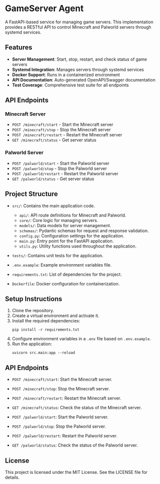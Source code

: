 # GameServer Agent

A FastAPI-based service for managing game servers. This implementation provides a RESTful API to control Minecraft and Palworld servers through systemd services.

## Features

- **Server Management**: Start, stop, restart, and check status of game servers
- **Systemd Integration**: Manages servers through systemd services
- **Docker Support**: Runs in a containerized environment
- **API Documentation**: Auto-generated OpenAPI/Swagger documentation
- **Test Coverage**: Comprehensive test suite for all endpoints

## API Endpoints

### Minecraft Server
- `POST /minecraft/start` - Start the Minecraft server
- `POST /minecraft/stop` - Stop the Minecraft server
- `POST /minecraft/restart` - Restart the Minecraft server
- `GET /minecraft/status` - Get server status

### Palworld Server
- `POST /palworld/start` - Start the Palworld server
- `POST /palworld/stop` - Stop the Palworld server
- `POST /palworld/restart` - Restart the Palworld server
- `GET /palworld/status` - Get server status

## Project Structure

- `src/`: Contains the main application code.
  - `api/`: API route definitions for Minecraft and Palworld.
  - `core/`: Core logic for managing servers.
  - `models/`: Data models for server management.
  - `schemas/`: Pydantic schemas for request and response validation.
  - `config.py`: Configuration settings for the application.
  - `main.py`: Entry point for the FastAPI application.
  - `utils.py`: Utility functions used throughout the application.
  
- `tests/`: Contains unit tests for the application.
- `.env.example`: Example environment variables file.
- `requirements.txt`: List of dependencies for the project.
- `Dockerfile`: Docker configuration for containerization.

## Setup Instructions

1. Clone the repository.
2. Create a virtual environment and activate it.
3. Install the required dependencies:
   ```
   pip install -r requirements.txt
   ```
4. Configure environment variables in a `.env` file based on `.env.example`.
5. Run the application:
   ```
   uvicorn src.main:app --reload
   ```

## API Endpoints

- `POST /minecraft/start`: Start the Minecraft server.
- `POST /minecraft/stop`: Stop the Minecraft server.
- `POST /minecraft/restart`: Restart the Minecraft server.
- `GET /minecraft/status`: Check the status of the Minecraft server.

- `POST /palworld/start`: Start the Palworld server.
- `POST /palworld/stop`: Stop the Palworld server.
- `POST /palworld/restart`: Restart the Palworld server.
- `GET /palworld/status`: Check the status of the Palworld server.

## License

This project is licensed under the MIT License. See the LICENSE file for details.